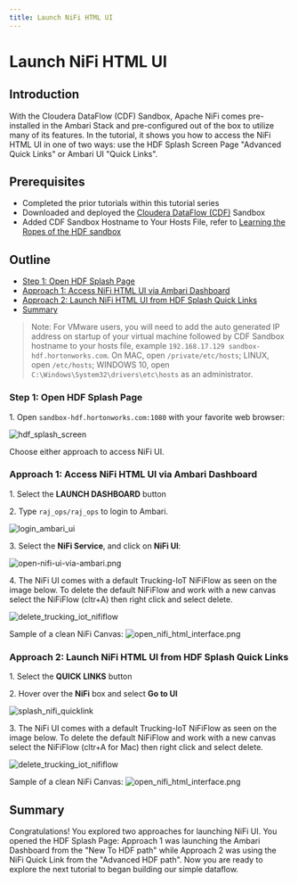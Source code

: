 ```yaml
---
title: Launch NiFi HTML UI
---
```


# Launch NiFi HTML UI

## Introduction

With the Cloudera DataFlow (CDF) Sandbox, Apache NiFi comes pre-installed in the Ambari Stack and pre-configured out of the box to utilize many of its features. In the tutorial, it shows you how to access the NiFi HTML UI in one of two ways: use the HDF Splash Screen Page "Advanced Quick Links" or Ambari UI "Quick Links".

## Prerequisites

- Completed the prior tutorials within this tutorial series
- Downloaded and deployed the [Cloudera DataFlow (CDF)](https://www.cloudera.com/downloads/hortonworks-sandbox/hdf.html?utm_source=mktg-tutorial) Sandbox
- Added CDF Sandbox Hostname to Your Hosts File, refer to [Learning the Ropes of the HDF sandbox](https://hortonworks.com/tutorial/getting-started-with-cdf-sandbox/)

## Outline

- [Step 1: Open HDF Splash Page](#step-1-open-hdf-splash-page)
- [Approach 1: Access NiFi HTML UI via Ambari Dashboard](#approach-1-access-nifi-html-ui-via-ambari-dashboard)
- [Approach 2: Launch NiFi HTML UI from HDF Splash Quick Links](#approach-2-launch-nifi-html-ui-from-hdf-splash-quick-links)
- [Summary](#summary)

> Note: For VMware users, you will need to add the auto generated IP address on startup of your virtual machine followed by CDF Sandbox hostname to your hosts file, example `192.168.17.129 sandbox-hdf.hortonworks.com`. On MAC, open `/private/etc/hosts`; LINUX, open `/etc/hosts`; WINDOWS 10, open `C:\Windows\System32\drivers\etc\hosts` as an administrator.

### Step 1: Open HDF Splash Page

1\. Open `sandbox-hdf.hortonworks.com:1080` with your favorite web browser:

![hdf_splash_screen](assets/tutorial-2-launch-nifi-html-ui/hdf_splash_screen.jpg)

Choose either approach to access NiFi UI.

### Approach 1: Access NiFi HTML UI via Ambari Dashboard

1\. Select the **LAUNCH DASHBOARD** button

2\. Type `raj_ops/raj_ops` to login to Ambari.

![login_ambari_ui](assets/tutorial-2-launch-nifi-html-ui/approach-1-ambari/login_ambari_ui.jpg)

3\. Select the **NiFi Service**, and click on **NiFi UI**:

![open-nifi-ui-via-ambari.png](assets/tutorial-2-launch-nifi-html-ui/approach-1-ambari/open-nifi-ui-via-ambari.jpg)

4\. The NiFi UI comes with a default Trucking-IoT NiFiFlow as seen on the image below. To delete the default NiFiFlow and work with a new canvas select the NiFiFlow (cltr+A) then right click and select delete.

![delete_trucking_iot_nififlow](assets/tutorial-2-launch-nifi-html-ui/approach-1-ambari/trucking_iot_delete_flow.jpg)

Sample of a clean NiFi Canvas:
![open_nifi_html_interface.png](assets/tutorial-2-launch-nifi-html-ui/approach-1-ambari/open_nifi_html_interface.jpg)

### Approach 2: Launch NiFi HTML UI from HDF Splash Quick Links

1\. Select the **QUICK LINKS** button

2\. Hover over the **NiFi** box and select **Go to UI**

![splash_nifi_quicklink](assets/tutorial-2-launch-nifi-html-ui/approach-2-splash/splash_nifi_quicklink.jpg)

3\. The NiFi UI comes with a default Trucking-IoT NiFiFlow as seen on the image below. To delete the default NiFiFlow and work with a new canvas select the NiFiFlow (cltr+A for Mac) then right click and select delete.

![delete_trucking_iot_nififlow](assets/tutorial-2-launch-nifi-html-ui/approach-1-ambari/trucking_iot_delete_flow.jpg)

Sample of a clean NiFi Canvas:
![open_nifi_html_interface.png](assets/tutorial-2-launch-nifi-html-ui/approach-2-splash/open_nifi_html_interface.jpg)

## Summary

Congratulations! You explored two approaches for launching NiFi UI. You opened the HDF Splash Page: Approach 1 was launching the Ambari Dashboard from the "New To HDF path" while Approach 2 was using the NiFi Quick Link from the "Advanced HDF path". Now you are ready to explore the next tutorial to began building our simple dataflow.
